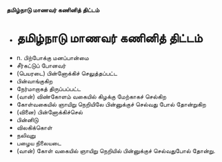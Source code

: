 **தமிழ்நாடு மாணவர் கணினித் திட்டம்**
- # தமிழ்நாடு மாணவர் கணினித் திட்டம்
- n. பிற்போக்கு மனப்பான்மை
- சீர்கட்டுப் போனவர்
- (பெயரடை) பின்னோக்கிச் செலுத்தப்பட்ட
- பின்வாங்குகிற
- நேர்மாறாகத் திருப்பப்பட்ட
- (வான்) விண்கோளம் வகையில் கிழக்கு மேற்காகச் செல்கிற
- கோள்வகையில் ஞாயிறு நெறியிலே பின்னுக்குச் செல்வது போல் தோன்றுகிற
- (வினை) பின்னோக்கிச்செல்
- பின்னிடு
- விலகிக்கொள்
- நலிவுறு
- பழைய நிலையடை
- (வான்) கோள் வகையில் ஞாயிறு நெறியில் பின்னுக்குச் செல்வதுபோல் தோன்று.


